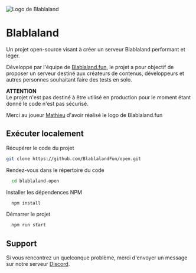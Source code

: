 
![Logo de Blablaland](https://blablaland.fun/images/_template/logo_blablaland_header.png)

# Blablaland

Un projet open-source visant à créer un serveur Blablaland performant et léger.


Développé par l'équipe de [Blablaland.fun](https://blablaland.fun), le projet a pour objectif de proposer un serveur destiné aux créateurs de contenus, développeurs et autres personnes souhaitant faire des tests en solo.


**ATTENTION**\
Le projet n'est pas destiné à être utilisé en production pour le moment étant donné le code n'est pas sécurisé.


Merci au joueur [Mathieu](https://blablaland.fun/member/8205) d'avoir réalisé le logo de Blablaland.fun
## Exécuter localement

Récupérer le code du projet

```bash
git clone https://github.com/BlablalandFun/open.git
```

Rendez-vous dans le répertoire du code
```bash
  cd blablaland-open
```

Installer les dépendences NPM
```bash
  npm install
```

Démarrer le projet
```bash
  npm run start
```

  
## Support

Si vous rencontrez un quelconque problème, merci d'envoyer un message sur notre serveur [Discord](https://discord.gg/DARMqsW).
